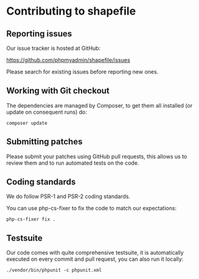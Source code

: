 # Contributing to shapefile

## Reporting issues

Our issue tracker is hosted at GitHub:

https://github.com/phpmyadmin/shapefile/issues

Please search for existing issues before reporting new ones.

## Working with Git checkout

The dependencies are managed by Composer, to get them all installed (or update
on consequent runs) do:

```
composer update
```

## Submitting patches

Please submit your patches using GitHub pull requests, this allows us to review
them and to run automated tests on the code.

## Coding standards

We do follow PSR-1 and PSR-2 coding standards. 

You can use php-cs-fixer to fix the code to match our expectations:

```
php-cs-fixer fix .
```

## Testsuite

Our code comes with quite comprehensive testsuite, it is automatically executed
on every commit and pull request, you can also run it locally:

```
./vendor/bin/phpunit -c phpunit.xml
```
